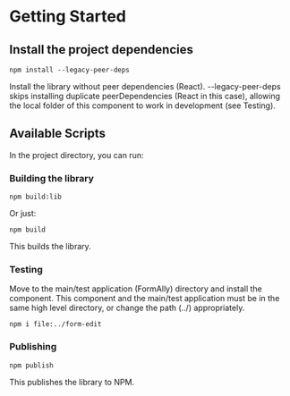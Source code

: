 # Getting Started

## Install the project dependencies

```
npm install --legacy-peer-deps
```

Install the library without peer dependencies (React). --legacy-peer-deps
skips installing duplicate peerDependencies (React in this case),
allowing the local folder of this component to work in development
(see Testing).

## Available Scripts

In the project directory, you can run:

### Building the library

```
npm build:lib
```

Or just:

```
npm build
```

This builds the library.

### Testing

Move to the main/test application (FormAlly) directory and install the
component. This component and the main/test application must be in the
same high level directory, or change the path (../) appropriately.

```
npm i file:../form-edit
```


### Publishing

```
npm publish
```

This publishes the library to NPM.
